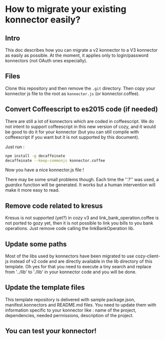 # How to migrate your existing konnector easily?

## Intro

This doc describes how you can migrate a v2 konnector to a V3 konnector as easily as possible. At
the moment, it applies only to login/password konnectors (not OAuth ones especially).

## Files

Clone this repository and then remove the ```.git``` directory. Then copy your konnector js file to the root as ```konnector.js``` (or konnector.coffee).

## Convert Coffeescript to es2015 code (if needed)

There are still a lot of konnectors which are coded in coffeescript. We do not intent to support
coffeescript in this new version of cozy, and it would be good to do it for your konnector (but you
can still compile with coffeescript if you want but it is not supported by this document).

Just run :

```sh
npm install -g decaffeinate
decaffeinate --keep-commonjs konnector.coffee
```

Now you have a nice konnector.js file !

There may be some small problems though. Each time the ''.?'' was used, a _guardxx_ function will be generated. It works but a human
intervention will make it more easy to read.

## Remove code related to kresus

Kresus is not supported (yet?) in cozy v3 and link_bank_operation.coffee is not ported to gozy yet, then it is not possible to link you bills to you bank operations. Just remove code calling the linkBankOperation lib.

## Update some paths
Most of the libs used by konnectors have been migrated to use cozy-client-js instead of v2 code and
are directly available in the lib directory of this template. Oh yes for that you need to execute a
tiny search and replace from '../lib' to './lib' in your konnector code and you will be done.

## Update the template files

This template repository is delivered with sample package.json, manifest.konnectors and README.md files. You need to update them with information specific to your konnector like : name of the project, dependencies, needed permissions, description of the project.

## You can test your konnector!
